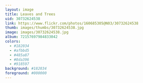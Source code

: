 ```yaml
---
layout: image
title: Leaves and Trees
uid: 30732624538
link: https://www.flickr.com/photos/160685305@N03/30732624538
thumb: images/thumbs/30732624538.jpg
image: images/30732624538.jpg
album: 72157697984833042
colors: 
  - #182034
  - #afbbd5
  - #485a87
  - #8da396
  - #918597
background: #182034
foreground: #000000
---
```


